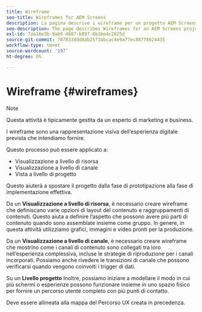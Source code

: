 ```yaml
---
title: Wireframe
seo-title: Wireframes for AEM Screens
description: La pagina descrive i wireframe per un progetto AEM Screens
seo-description: The page describes Wireframes for an AEM Screens project
exl-id: 7aa16e3b-9ab6-4687-b897-8b1be4c2825d
source-git-commit: 707833ddd8ab2573abcac4e9a77ec88778624435
workflow-type: tm+mt
source-wordcount: '197'
ht-degree: 0%

---
```


# Wireframe {#wireframes}

>[!NOTE]
>Questa attività è tipicamente gestita da un esperto di marketing e business.

I wireframe sono una rappresentazione visiva dell’esperienza digitale prevista che intendiamo fornire.

Questo processo può essere applicato a:

* Visualizzazione a livello di risorsa
* Visualizzazione a livello di canale
* Vista a livello di progetto

Questo aiuterà a spostare il progetto dalla fase di prototipazione alla fase di implementazione effettiva.

Da un **Visualizzazione a livello di risorsa**, è necessario creare wireframe che definiscano varie opzioni di layout del contenuto e raggruppamenti di contenuti. Questo aiuta a definire l’aspetto che possono avere più parti di contenuto quando sono assemblate insieme come gruppo.
In genere, in questa attività utilizziamo grafici, immagini e video pronti per la produzione.

Da un **Visualizzazione a livello di canale**, è necessario creare wireframe che mostrino come i canali di contenuto sono collegati tra loro nell’esperienza complessiva, incluse le strategie di riproduzione per i canali incorporati. Possiamo anche rivedere le transizioni di canale che possono verificarsi quando vengono coinvolti i trigger di dati.

Su un **Livello progetto** Inoltre, possiamo iniziare a modellare il modo in cui più schermi o esperienze possono funzionare insieme in uno spazio fisico per fornire un percorso utente completo con più punti di contatto.

Deve essere allineata alla mappa del Percorso UX creata in precedenza.
